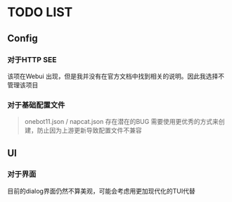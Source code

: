 # TODO LIST


## Config
### 对于HTTP SEE
该项在Webui 出现，但是我并没有在官方文档中找到相关的说明。因此我选择不管理该项目

### 对于基础配置文件
> onebot11.json / napcat.json 存在潜在的BUG
需要使用更优秀的方式来创建，防止因为上游更新导致配置文件不兼容


## UI
### 对于界面
目前的dialog界面仍然不算美观，可能会考虑用更加现代化的TUI代替